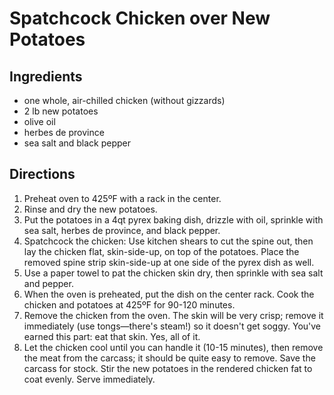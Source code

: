# Spatchcock Chicken over New Potatoes

## Ingredients
* one whole, air-chilled chicken (without gizzards)
* 2 lb new potatoes
* olive oil
* herbes de province
* sea salt and black pepper

## Directions
1. Preheat oven to 425ºF with a rack in the center.
2. Rinse and dry the new potatoes.
3. Put the potatoes in a 4qt pyrex baking dish, drizzle with oil, sprinkle with sea salt, herbes de province, and black pepper.
4. Spatchcock the chicken: Use kitchen shears to cut the spine out, then lay the chicken flat, skin-side-up, on top of the potatoes. Place the removed spine strip skin-side-up at one side of the pyrex dish as well.
5. Use a paper towel to pat the chicken skin dry, then sprinkle with sea salt and pepper.
6. When the oven is preheated, put the dish on the center rack. Cook the chicken and potatoes at 425ºF for 90-120 minutes.
7. Remove the chicken from the oven. The skin will be very crisp; remove it immediately (use tongs—there's steam!) so it doesn't get soggy. You've earned this part: eat that skin. Yes, all of it.
8. Let the chicken cool until you can handle it (10-15 minutes), then remove the meat from the carcass; it should be quite easy to remove. Save the carcass for stock. Stir the new potatoes in the rendered chicken fat to coat evenly. Serve immediately.
